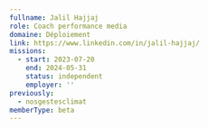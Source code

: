 ```yaml
---
fullname: Jalil Hajjaj
role: Coach performance media
domaine: Déploiement
link: https://www.linkedin.com/in/jalil-hajjaj/
missions:
  - start: 2023-07-20
    end: 2024-05-31
    status: independent
    employer: ''
previously:
  - nosgestesclimat
memberType: beta
---
```


